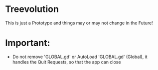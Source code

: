 # Treevolution
This is just a Prototype and things may or may not change in the Future!
 
# Important:
- Do not remove 'GLOBAL.gd' or AutoLoad 'GLOBAL.gd' (Global), it handles the Quit Requests, so that the app can close
